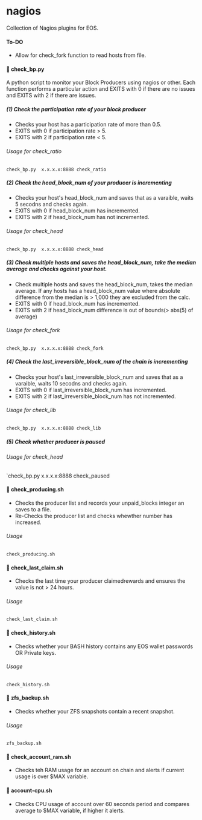 # nagios

Collection of Nagios plugins for EOS.

#### To-DO

* Allow for check_fork function to read hosts from file.


####  📌 check_bp.py


A python script to monitor your Block Producers using nagios or other.
Each function performs a particular action and EXITS with 0 if there are no issues and EXITS with 2 if there are issues. 



#####  (1) Check the participation rate of your block producer 

* Checks your host has a participation rate of more than 0.5.
* EXITS with 0 if participation rate > 5.
* EXITS with 2 if participation rate < 5.

###### Usage for check_ratio
`check_bp.py  x.x.x.x:8888 check_ratio`



#####  (2) Check the head_block_num of your producer is incrementing 

* Checks your host's head_block_num and saves that as a varaible, waits 5 secodns and checks again.
* EXITS with 0 if head_block_num has incremented. 
* EXITS with 2 if head_block_num has not incremented. 

###### Usage for check_head
`check_bp.py  x.x.x.x:8888 check_head`



#####  (3) Check multiple hosts and saves the head_block_num, take the median average and checks against your host.

* Check multiple hosts and saves the head_block_num, takes the median average. If any hosts has a head_block_num value where absolute difference from the median is > 1,000 they are excluded from the calc.
* EXITS with 0 if head_block_num has incremented. 
* EXITS with 2 if head_block_num difference is out of bounds(> abs(5) of average)

###### Usage for check_fork
`check_bp.py  x.x.x.x:8888 check_fork`


#####  (4) Check the last_irreversible_block_num of the chain is incrementing 

* Checks your host's last_irreversible_block_num and saves that as a varaible, waits 10 secodns and checks again.
* EXITS with 0 if last_irreversible_block_num has incremented. 
* EXITS with 2 if last_irreversible_block_num has not incremented. 

###### Usage for check_lib
`check_bp.py  x.x.x.x:8888 check_lib`


#####  (5) Check whether producer is paused


###### Usage for check_head
`check_bp.py  x.x.x.x:8888 check_paused


####  📌 check_producing.sh

* Checks the producer list and records your unpaid_blocks integer an saves to a file.
* Re-Checks the producer list and checks whewther number has increased. 

###### Usage 
`check_producing.sh`


####  📌 check_last_claim.sh

* Checks the last time your producer claimedrewards and ensures the value is not > 24 hours.

###### Usage 
`check_last_claim.sh`

####  📌 check_history.sh

* Checks whether your BASH history contains any EOS wallet passwords OR Private keys.

###### Usage 
`check_history.sh`

####  📌 zfs_backup.sh

* Checks whether your ZFS snapshots contain a recent snapshot.

###### Usage 
`zfs_backup.sh`


####  📌 check_account_ram.sh

* Checks teh RAM usage for an account on chain and alerts if current usage is over $MAX variable.

####  📌 account-cpu.sh

* Checks CPU usage of account over 60 seconds period and compares average to $MAX variable, if higher it alerts.

